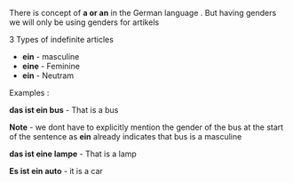 
There is concept of **a or an** in the German language . But having genders we will only be using genders for artikels 

3 Types of indefinite articles

- **ein** - masculine
- **eine** - Feminine
- **ein** - Neutram 


Examples :

**das ist ein bus** - That is a bus 

**Note** - we dont have to explicitly mention the gender of the bus at the start of the sentence as **ein** already indicates that bus is a masculine 


**das ist eine lampe** - That is a lamp  

**Es ist ein auto** - it is a car 